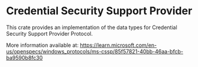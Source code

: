 # Credential Security Support Provider
This crate provides an implementation of the data types for Credential Security
Support Provider Protocol.

More information available at: <https://learn.microsoft.com/en-us/openspecs/windows_protocols/ms-cssp/85f57821-40bb-46aa-bfcb-ba9590b8fc30>
